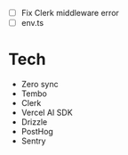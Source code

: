 - [ ] Fix Clerk middleware error
- [ ] env.ts

# Tech

- Zero sync
- Tembo
- Clerk
- Vercel AI SDK
- Drizzle
- PostHog
- Sentry
